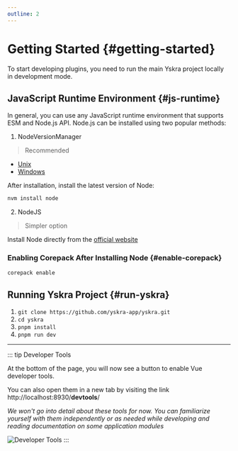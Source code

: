 ```yaml
---
outline: 2
---
```

# Getting Started {#getting-started}

To start developing plugins, you need to run the main Yskra project locally in development mode.

## JavaScript Runtime Environment {#js-runtime}

In general, you can use any JavaScript runtime environment that supports ESM and Node.js API. Node.js can be installed using two popular methods:

1. NodeVersionManager

> Recommended

- [Unix](https://github.com/nvm-sh/nvm?tab=readme-ov-file#install--update-script)
- [Windows](https://github.com/coreybutler/nvm-windows)

After installation, install the latest version of Node:
```bash
nvm install node
```

2. NodeJS

> Simpler option

Install Node directly from the [official website](https://nodejs.org/en/download/)


### Enabling Corepack After Installing Node {#enable-corepack}

```bash
corepack enable
```

## Running Yskra Project {#run-yskra}

1. `git clone https://github.com/yskra-app/yskra.git`
2. `cd yskra`
3. `pnpm install`
4. `pnpm run dev`

___

::: tip Developer Tools

At the bottom of the page, you will now see a button to enable Vue developer tools.

You can also open them in a new tab by visiting the link http://localhost:8930/__devtools__/

*We won't go into detail about these tools for now. You can familiarize yourself with them independently or as needed while developing and reading documentation on some application modules*

![Developer Tools](/devtoolsPrew.png)
:::


